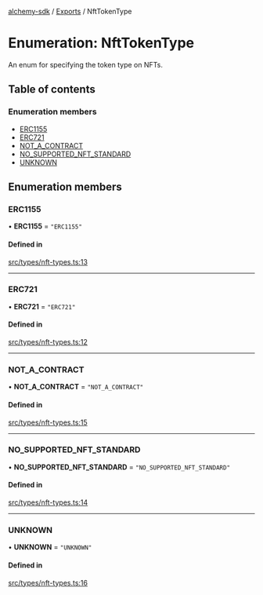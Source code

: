 [alchemy-sdk](../README.md) / [Exports](../modules.md) / NftTokenType

# Enumeration: NftTokenType

An enum for specifying the token type on NFTs.

## Table of contents

### Enumeration members

- [ERC1155](NftTokenType.md#erc1155)
- [ERC721](NftTokenType.md#erc721)
- [NOT\_A\_CONTRACT](NftTokenType.md#not_a_contract)
- [NO\_SUPPORTED\_NFT\_STANDARD](NftTokenType.md#no_supported_nft_standard)
- [UNKNOWN](NftTokenType.md#unknown)

## Enumeration members

### ERC1155

• **ERC1155** = `"ERC1155"`

#### Defined in

[src/types/nft-types.ts:13](https://github.com/alchemyplatform/alchemy-sdk-js/blob/311be54/src/types/nft-types.ts#L13)

___

### ERC721

• **ERC721** = `"ERC721"`

#### Defined in

[src/types/nft-types.ts:12](https://github.com/alchemyplatform/alchemy-sdk-js/blob/311be54/src/types/nft-types.ts#L12)

___

### NOT\_A\_CONTRACT

• **NOT\_A\_CONTRACT** = `"NOT_A_CONTRACT"`

#### Defined in

[src/types/nft-types.ts:15](https://github.com/alchemyplatform/alchemy-sdk-js/blob/311be54/src/types/nft-types.ts#L15)

___

### NO\_SUPPORTED\_NFT\_STANDARD

• **NO\_SUPPORTED\_NFT\_STANDARD** = `"NO_SUPPORTED_NFT_STANDARD"`

#### Defined in

[src/types/nft-types.ts:14](https://github.com/alchemyplatform/alchemy-sdk-js/blob/311be54/src/types/nft-types.ts#L14)

___

### UNKNOWN

• **UNKNOWN** = `"UNKNOWN"`

#### Defined in

[src/types/nft-types.ts:16](https://github.com/alchemyplatform/alchemy-sdk-js/blob/311be54/src/types/nft-types.ts#L16)
